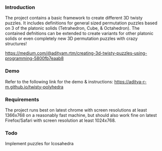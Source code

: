### Introduction
The project contains a basic framework to create different 3D twisty puzzles. It includes definitions for general sized permutation puzzles based on 3 of the platonic solids (Tetrahedron, Cube, & Octahedron).
The contained defnitions can be extended to create variants for other platonic solids or even completely new 3D permutation puzzles with crazy structures!

https://medium.com/@adityam.rtm/creating-3d-twisty-puzzles-using-programming-5800fb7eaab8

### Demo
Refer to the following link for the demo & instructions:
https://aditya-r-m.github.io/twisty-polyhedra

### Requirements
The project runs best on latest chrome with screen resolutions at least 1366x768 on a reasonably fast machine, but should also work fine on latest Firefox/Safari with screen resolution at least 1024x768.

### Todo
Implement puzzles for Icosahedra
